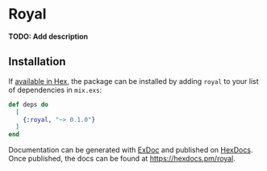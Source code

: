 # Royal

**TODO: Add description**

## Installation

If [available in Hex](https://hex.pm/docs/publish), the package can be installed
by adding `royal` to your list of dependencies in `mix.exs`:

```elixir
def deps do
  [
    {:royal, "~> 0.1.0"}
  ]
end
```

Documentation can be generated with [ExDoc](https://github.com/elixir-lang/ex_doc)
and published on [HexDocs](https://hexdocs.pm). Once published, the docs can
be found at <https://hexdocs.pm/royal>.

